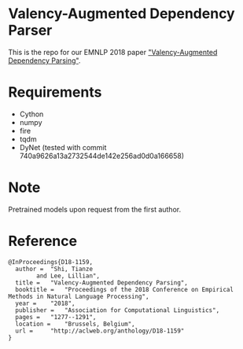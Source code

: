 # Valency-Augmented Dependency Parser

This is the repo for our EMNLP 2018 paper ["Valency-Augmented Dependency Parsing"](http://aclweb.org/anthology/D18-1159).

# Requirements

- Cython
- numpy
- fire
- tqdm
- DyNet (tested with commit 740a9626a13a2732544de142e256ad0d0a166658)

# Note

Pretrained models upon request from the first author. 

# Reference
```[tex]
@InProceedings{D18-1159,
  author = 	"Shi, Tianze
		and Lee, Lillian",
  title = 	"Valency-Augmented Dependency Parsing",
  booktitle = 	"Proceedings of the 2018 Conference on Empirical Methods in Natural Language Processing",
  year = 	"2018",
  publisher = 	"Association for Computational Linguistics",
  pages = 	"1277--1291",
  location = 	"Brussels, Belgium",
  url = 	"http://aclweb.org/anthology/D18-1159"
}
```
